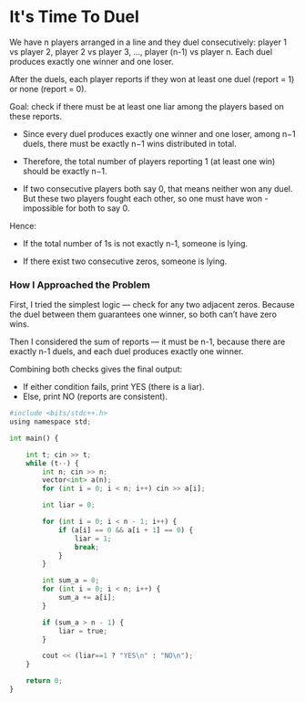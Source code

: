 # It's Time To Duel

We have n players arranged in a line and they duel consecutively: player 1 vs player 2, player 2 vs player 3, ..., player (n-1) vs player n. Each duel produces exactly one winner and one loser.

After the duels, each player reports if they won at least one duel (report = 1) or none (report = 0).

Goal: check if there must be at least one liar among the players based on these reports.

- Since every duel produces exactly one winner and one loser, among n−1 duels, there must be exactly n−1 wins distributed in total.

- Therefore, the total number of players reporting 1 (at least one win) should be exactly n−1.

- If two consecutive players both say 0, that means neither won any duel. But these two players fought each other, so one must have won -impossible for both to say 0.

Hence:

- If the total number of 1s is not exactly n-1, someone is lying.

- If there exist two consecutive zeros, someone is lying.

### How I Approached the Problem

First, I tried the simplest logic — check for any two adjacent zeros. Because the duel between them guarantees one winner, so both can’t have zero wins.  

Then I considered the sum of reports — it must be n-1, because there are exactly n-1 duels, and each duel produces exactly one winner.  

Combining both checks gives the final output:

- If either condition fails, print YES (there is a liar).
- Else, print NO (reports are consistent).

```python
#include <bits/stdc++.h>
using namespace std;

int main() {

    int t; cin >> t;
    while (t--) {
        int n; cin >> n;
        vector<int> a(n);
        for (int i = 0; i < n; i++) cin >> a[i];

        int liar = 0;

        for (int i = 0; i < n - 1; i++) {
            if (a[i] == 0 && a[i + 1] == 0) {
                liar = 1;
                break;
            }
        }

        int sum_a = 0;
        for (int i = 0; i < n; i++) {
            sum_a += a[i];
        }

        if (sum_a > n - 1) {
            liar = true;
        }

        cout << (liar==1 ? "YES\n" : "NO\n");
    }

    return 0;
}
```

